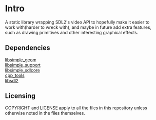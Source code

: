 # Intro
A static library wrapping SDL2's video API to hopefully make it easier to work with(harder to wreck with), and maybe in future add extra features, such as drawing primitives and other interesting graphical effects.

## Dependencies
[libsimple_geom](https://notabug.org/namark/libsimple_geom) <br />
[libsimple_support](https://notabug.org/namark/libsimple_support) <br />
[libsimple_sdlcore](https://notabug.org/namark/libsimple_sdlcore) <br />
[cpp_tools](https://notabug.org/namark/cpp_tools) <br />
[libsdl2](https://libsdl.org)

## Licensing
COPYRIGHT and LICENSE apply to all the files in this repository unless otherwise noted in the files themselves.
